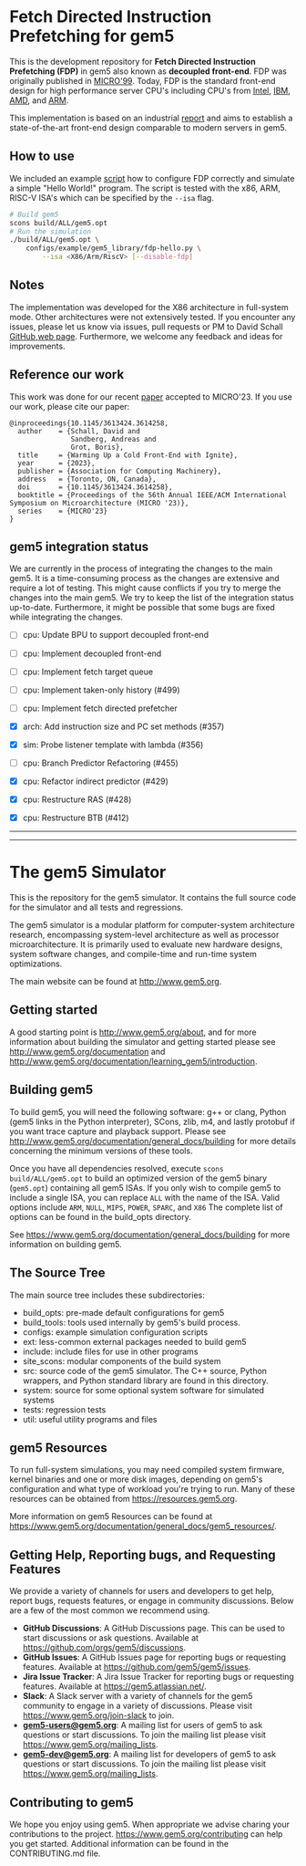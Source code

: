 # Fetch Directed Instruction Prefetching for gem5

This is the development repository for **Fetch Directed Instruction Prefetching
(FDP)** in gem5 also known as **decoupled front-end**. FDP was originally
published in [MICRO'99](https://web.eecs.umich.edu/~taustin/papers/MICRO32-fdp.pdf).
Today, FDP is the standard front-end design for high performance
server CPU's including CPU's from
[Intel](https://www.anandtech.com/show/16881/a-deep-dive-into-intels-alder-lake-microarchitectures/3),
[IBM](https://doi.org/10.1109/ISCA45697.2020.00014),
[AMD](https://www.amd.com/en/support/tech-docs/software-optimization-guide-for-the-amd-zen4-microarchitecture), and [ARM](https://doi.org/10.1109/MM.2020.2972222).

This implementation is based on an industrial [report](https://ieeexplore.ieee.org/document/9408197)
and aims to establish a state-of-the-art front-end design comparable to modern servers in gem5.

## How to use
We included an example [script](./configs/example/gem5_library/fdp-hello.py)
how to configure FDP correctly and simulate a simple "Hello World!" program.
The script is tested with the x86, ARM, RISC-V ISA's which can be specified
by the `--isa` flag.

```bash
# Build gem5
scons build/ALL/gem5.opt
# Run the simulation
./build/ALL/gem5.opt \
    configs/example/gem5_library/fdp-hello.py \
        --isa <X86/Arm/RiscV> [--disable-fdp]
```

## Notes
The implementation was developed for the X86 architecture in full-system mode.
Other architectures were not extensively tested. If you encounter any issues,
please let us know via issues, pull requests or PM to David Schall
[GitHub](https://github.com/dhschall),[web page](https://dhschall.github.io/).
Furthermore, we welcome any feedback and ideas for improvements.

## Reference our work
This work was done for our recent [paper](https://ease-lab.github.io/ease_website/pubs/IGNITE_MICRO23.pdf)
accepted to MICRO'23. If you use our work, please cite our paper:
```
@inproceedings{10.1145/3613424.3614258,
  author    = {Schall, David and
               Sandberg, Andreas and
               Grot, Boris},
  title     = {Warming Up a Cold Front-End with Ignite},
  year      = {2023},
  publisher = {Association for Computing Machinery},
  address   = {Toronto, ON, Canada},
  doi       = {10.1145/3613424.3614258},
  booktitle = {Proceedings of the 56th Annual IEEE/ACM International Symposium on Microarchitecture (MICRO '23)},
  series    = {MICRO'23}
}
```

## gem5 integration status
We are currently in the process of integrating the changes to the main gem5. It is a time-consuming process
as the changes are extensive and require a lot of testing. This might cause conflicts if you try to merge
the changes into the main gem5. We try to keep the list of the integration status up-to-date.
Furthermore, it might be possible that some bugs are fixed while integrating the changes.

- [ ] cpu: Update BPU to support decoupled front-end
- [ ] cpu: Implement decoupled front-end
- [ ] cpu: Implement fetch target queue
- [ ] cpu: Implement taken-only history (#499)
- [ ] cpu: Implement fetch directed prefetcher
- [x] arch: Add instruction size and PC set methods (#357)
- [x] sim: Probe listener template with lambda (#356)
- [ ] cpu: Branch Predictor Refactoring (#455)
- [x] cpu: Refactor indirect predictor (#429)
- [x] cpu: Restructure RAS (#428)
- [x] cpu: Restructure BTB (#412)


---
---

# The gem5 Simulator

This is the repository for the gem5 simulator. It contains the full source code
for the simulator and all tests and regressions.

The gem5 simulator is a modular platform for computer-system architecture
research, encompassing system-level architecture as well as processor
microarchitecture. It is primarily used to evaluate new hardware designs,
system software changes, and compile-time and run-time system optimizations.

The main website can be found at <http://www.gem5.org>.

## Getting started

A good starting point is <http://www.gem5.org/about>, and for
more information about building the simulator and getting started
please see <http://www.gem5.org/documentation> and
<http://www.gem5.org/documentation/learning_gem5/introduction>.

## Building gem5

To build gem5, you will need the following software: g++ or clang,
Python (gem5 links in the Python interpreter), SCons, zlib, m4, and lastly
protobuf if you want trace capture and playback support. Please see
<http://www.gem5.org/documentation/general_docs/building> for more details
concerning the minimum versions of these tools.

Once you have all dependencies resolved, execute
`scons build/ALL/gem5.opt` to build an optimized version of the gem5 binary
(`gem5.opt`) containing all gem5 ISAs. If you only wish to compile gem5 to
include a single ISA, you can replace `ALL` with the name of the ISA. Valid
options include `ARM`, `NULL`, `MIPS`, `POWER`, `SPARC`, and `X86` The complete
list of options can be found in the build_opts directory.

See https://www.gem5.org/documentation/general_docs/building for more
information on building gem5.

## The Source Tree

The main source tree includes these subdirectories:

* build_opts: pre-made default configurations for gem5
* build_tools: tools used internally by gem5's build process.
* configs: example simulation configuration scripts
* ext: less-common external packages needed to build gem5
* include: include files for use in other programs
* site_scons: modular components of the build system
* src: source code of the gem5 simulator. The C++ source, Python wrappers, and Python standard library are found in this directory.
* system: source for some optional system software for simulated systems
* tests: regression tests
* util: useful utility programs and files

## gem5 Resources

To run full-system simulations, you may need compiled system firmware, kernel
binaries and one or more disk images, depending on gem5's configuration and
what type of workload you're trying to run. Many of these resources can be
obtained from <https://resources.gem5.org>.

More information on gem5 Resources can be found at
<https://www.gem5.org/documentation/general_docs/gem5_resources/>.

## Getting Help, Reporting bugs, and Requesting Features

We provide a variety of channels for users and developers to get help, report
bugs, requests features, or engage in community discussions. Below
are a few of the most common we recommend using.

* **GitHub Discussions**: A GitHub Discussions page. This can be used to start
discussions or ask questions. Available at
<https://github.com/orgs/gem5/discussions>.
* **GitHub Issues**: A GitHub Issues page for reporting bugs or requesting
features. Available at <https://github.com/gem5/gem5/issues>.
* **Jira Issue Tracker**: A Jira Issue Tracker for reporting bugs or requesting
features. Available at <https://gem5.atlassian.net/>.
* **Slack**: A Slack server with a variety of channels for the gem5 community
to engage in a variety of discussions. Please visit
<https://www.gem5.org/join-slack> to join.
* **gem5-users@gem5.org**: A mailing list for users of gem5 to ask questions
or start discussions. To join the mailing list please visit
<https://www.gem5.org/mailing_lists>.
* **gem5-dev@gem5.org**: A mailing list for developers of gem5 to ask questions
or start discussions. To join the mailing list please visit
<https://www.gem5.org/mailing_lists>.

## Contributing to gem5

We hope you enjoy using gem5. When appropriate we advise charing your
contributions to the project. <https://www.gem5.org/contributing> can help you
get started. Additional information can be found in the CONTRIBUTING.md file.
